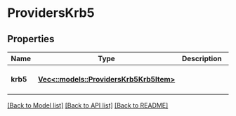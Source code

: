 # ProvidersKrb5

## Properties
Name | Type | Description | Notes
------------ | ------------- | ------------- | -------------
**krb5** | [**Vec<::models::ProvidersKrb5Krb5Item>**](ProvidersKrb5Krb5Item.md) |  | [optional] [default to null]

[[Back to Model list]](../README.md#documentation-for-models) [[Back to API list]](../README.md#documentation-for-api-endpoints) [[Back to README]](../README.md)


